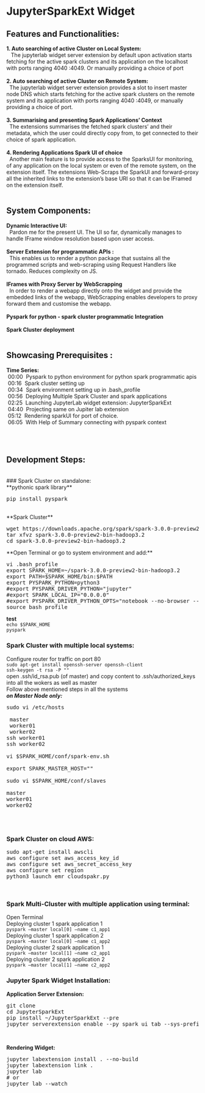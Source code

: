 # JupyterSparkExt Widget
 
## Features and Functionalities:
**1. Auto searching of active Cluster on Local System:**
<br />
&nbsp;&nbsp; The jupyterlab widget server extension by default upon activation starts fetching for the active spark clusters and its application on the localhost with ports ranging 4040 :4049. Or manually providing a choice of port
<br /><br />
**2. Auto searching of active Cluster on Remote System:**
<br />
&nbsp;&nbsp;The jupyterlab widget server extension provides a slot to insert master node DNS which starts fetching for the active spark clusters on the remote system and its application with ports ranging 4040 :4049,  or manually providing a choice of port.
<br /><br />
**3. Summarising and presenting Spark Applications’ Context**
<br />
&nbsp;&nbsp;The extensions summarises the fetched spark clusters’ and their metadata, which the user could directly copy from, to get connected to their choice of spark application.
<br /><br />
**4. Rendering Applications Spark UI of choice**
<br />
	&nbsp;&nbsp;Another main feature is to provide access to the SparksUI for monitoring, of any application on the local system or even of  the remote system, on the extension itself. The extensions Web-Scraps the SparkUI and forward-proxy all the inherited links to the extension’s base URI so that it can be IFramed on the extension itself. 
<br />
<br />
## System Components:
**Dynamic Interactive UI:**
<br />
&nbsp;&nbsp;Pardon me for the present UI. The UI so far, dynamically manages to handle IFrame window resolution based upon user access.
<br /><br />
**Server Extension for programmatic APIs :**
<br />
&nbsp;&nbsp;This enables us to render a  python package that sustains all the programmed scripts and web-scraping using  Request Handlers like tornado. Reduces complexity on JS. 
  <br /><br />
**IFrames with Proxy Server by WebScrapping**
<br />
&nbsp;&nbsp;In order to render a webapp directly onto the widget and provide the embedded links of the webapp, WebScrapping enables developers to proxy forward them and customise the webapp. 
<br /><br />
**Pyspark for python - spark cluster programmatic Integration**
<br /><br />
**Spark Cluster deployment**
<br /><br />

## Showcasing Prerequisites :
**Time Series:**<br />
&nbsp;00:00 &nbsp;Pyspark to python environment for python spark programmatic apis<br />
&nbsp;00:16 &nbsp;Spark cluster setting up<br />
&nbsp;00:34 &nbsp;Spark environment setting up in .bash_profile<br />
&nbsp;00:56 &nbsp;Deploying Multiple Spark Cluster and spark applications <br />
&nbsp;02:25 &nbsp;Launching JupyterLab widget extension: JupyterSparkExt<br />
&nbsp;04:40 &nbsp;Projecting same on Jupiter lab extension<br />
&nbsp;05:12 &nbsp;Rendering sparkUI for port of choice. <br />
&nbsp;06:05  &nbsp;With Help of Summary connecting with pyspark context

<br /><br />


## Development Steps:
<br />
### Spark Cluster on standalone:
<br />
**pythonic spark library**
<br />
<pre>pip install pyspark</pre><br />
**Spark Cluster**<br />
<pre>
wget https://downloads.apache.org/spark/spark-3.0.0-preview2/
tar xfvz spark-3.0.0-preview2-bin-hadoop3.2
cd spark-3.0.0-preview2-bin-hadoop3.2
</pre>
**Open Terminal or go to system environment and add:**<br />
<pre>
vi .bash_profile
export SPARK_HOME=~/spark-3.0.0-preview2-bin-hadoop3.2
export PATH=$SPARK_HOME/bin:$PATH
export PYSPARK_PYTHON=python3
#export PYSPARK_DRIVER_PYTHON="jupyter"
#export SPARK_LOCAL_IP="0.0.0.0"
#export PYSPARK_DRIVER_PYTHON_OPTS="notebook --no-browser --port=8888”
source bash_profile
</pre>

**test**
<br />
 `echo $SPARK_HOME`
 <br />
 `pyspark`
<br />

### Spark Cluster with multiple local systems:
Configure router for traffic on port 80<br />
`sudo apt-get install openssh-server openssh-client`<br />
`ssh-keygen -t rsa -P ""`<br />
open .ssh/id_rsa.pub (of master) and copy content to .ssh/authorized_keys into  all the wokers as well as master<br />
Follow above mentioned steps in all the systems<br />
***on Master Node only:***<br />
<pre>
sudo vi /etc/hosts

<MASTER-IP> master
<SLAVE01-IP> worker01
<SLAVE02-IP> worker02
ssh worker01
ssh worker02
	
vi $SPARK_HOME/conf/spark-env.sh

export SPARK_MASTER_HOST="<MASTER-IP>"
	
sudo vi $SPARK_HOME/conf/slaves

master
worker01
worker02

</pre>

<br />

### Spark Cluster on cloud AWS:
<pre>
sudo apt-get install awscli
aws configure set aws_access_key_id <aws_access_key_id>
aws configure set aws_secret_access_key <aws_secret_access_key>
aws configure set region <region>
python3 launch_emr_cloudspakr.py
</pre>

<br />

### Spark Multi-Cluster with multiple application using terminal:
Open Terminal<br />
Deploying cluster 1 spark application 1<br />
`pyspark —master local[0] —name c1_app1`<br />
Deploying cluster 1 spark application 2<br />
`pyspark —master local[0] —name c1_app2`<br />
Deploying cluster 2 spark application 1<br />
`pyspark —master local[1] —name c2_app1`<br />
Deploying cluster 2 spark application 2<br />
`pyspark —master local[1] —name c2_app2`
<br />



### Jupyter Spark Widget Installation:

**Application Server Extension:**
<br />
<pre>
git clone <link to repo>
cd JupyterSparkExt
pip install ~/JupyterSparkExt --pre
jupyter serverextension enable --py spark_ui_tab --sys-prefix
</pre>
<br />

**Rendering Widget:**
<br />
<pre>
jupyter labextension install . --no-build
jupyter labextension link .
jupyter lab 
# or
jupyter lab --watch
</pre>









  
